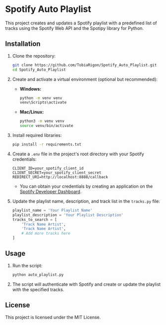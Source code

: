 # Spotify Auto Playlist

This project creates and updates a Spotify playlist with a predefined list of tracks using the Spotify Web API and the Spotipy library for Python.

## Installation

1. Clone the repository:

   ```bash
   git clone https://github.com/TobiaRigon/Spotify_Auto_Playlist.git
   cd Spotify_Auto_Playlist
   ```

2. Create and activate a virtual environment (optional but recommended):

   - **Windows:**
     ```bash
     python -m venv venv
     venv\Scripts\activate
     ```
   - **Mac/Linux:**
     ```bash
     python3 -m venv venv
     source venv/bin/activate
     ```

3. Install required libraries:

   ```bash
   pip install -r requirements.txt
   ```

4. Create a `.env` file in the project's root directory with your Spotify credentials:

   ```plaintext
   CLIENT_ID=your_spotify_client_id
   CLIENT_SECRET=your_spotify_client_secret
   REDIRECT_URI=http://localhost:8888/callback
   ```

   - You can obtain your credentials by creating an application on the [Spotify Developer Dashboard](https://developer.spotify.com/dashboard/applications).

5. Update the playlist name, description, and track list in the `tracks.py` file:

   ```python
   playlist_name = 'Your Playlist Name'
   playlist_description = 'Your Playlist Description'
   tracks_to_search = [
       'Track Name Artist',
       'Track Name Artist',
       # Add more tracks here
   ]
   ```

## Usage

1. Run the script:

   ```bash
   python auto_playlist.py
   ```

2. The script will authenticate with Spotify and create or update the playlist with the specified tracks.

## License

This project is licensed under the MIT License.
